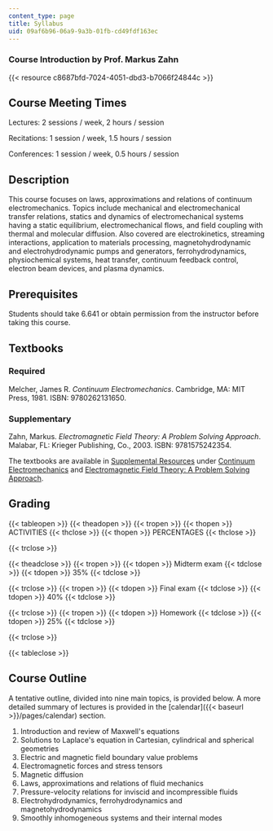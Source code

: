 ```yaml
---
content_type: page
title: Syllabus
uid: 09af6b96-06a9-9a3b-01fb-cd49fdf163ec
---
```


### Course Introduction by Prof. Markus Zahn

{{< resource c8687bfd-7024-4051-dbd3-b7066f24844c >}}

Course Meeting Times
--------------------

Lectures: 2 sessions / week, 2 hours / session

Recitations: 1 session / week, 1.5 hours / session

Conferences: 1 session / week, 0.5 hours / session

Description
-----------

This course focuses on laws, approximations and relations of continuum electromechanics. Topics include mechanical and electromechanical transfer relations, statics and dynamics of electromechanical systems having a static equilibrium, electromechanical flows, and field coupling with thermal and molecular diffusion. Also covered are electrokinetics, streaming interactions, application to materials processing, magnetohydrodynamic and electrohydrodynamic pumps and generators, ferrohydrodynamics, physiochemical systems, heat transfer, continuum feedback control, electron beam devices, and plasma dynamics.

Prerequisites
-------------

Students should take 6.641 or obtain permission from the instructor before taking this course.

Textbooks
---------

### Required

Melcher, James R. _Continuum Electromechanics_. Cambridge, MA: MIT Press, 1981. ISBN: 9780262131650.

### Supplementary

Zahn, Markus. _Electromagnetic Field Theory: A Problem Solving Approach_. Malabar, FL: Krieger Publishing, Co., 2003. ISBN: 9781575242354.

The textbooks are available in [Supplemental Resources](/resources) under [Continuum Electromechanics](/resources/res-6-001-continuum-electromechanics-spring-2009/index.htm) and [Electromagnetic Field Theory: A Problem Solving Approach](/resources/res-6-002-electromagnetic-field-theory-a-problem-solving-approach-spring-2008/index.htm).

Grading
-------

{{< tableopen >}}
{{< theadopen >}}
{{< tropen >}}
{{< thopen >}}
ACTIVITIES
{{< thclose >}}
{{< thopen >}}
PERCENTAGES
{{< thclose >}}

{{< trclose >}}

{{< theadclose >}}
{{< tropen >}}
{{< tdopen >}}
Midterm exam
{{< tdclose >}}
{{< tdopen >}}
35%
{{< tdclose >}}

{{< trclose >}}
{{< tropen >}}
{{< tdopen >}}
Final exam
{{< tdclose >}}
{{< tdopen >}}
40%
{{< tdclose >}}

{{< trclose >}}
{{< tropen >}}
{{< tdopen >}}
Homework
{{< tdclose >}}
{{< tdopen >}}
25%
{{< tdclose >}}

{{< trclose >}}

{{< tableclose >}}

Course Outline
--------------

A tentative outline, divided into nine main topics, is provided below. A more detailed summary of lectures is provided in the [calendar]({{< baseurl >}}/pages/calendar) section.

1.  Introduction and review of Maxwell's equations
2.  Solutions to Laplace's equation in Cartesian, cylindrical and spherical geometries
3.  Electric and magnetic field boundary value problems
4.  Electromagnetic forces and stress tensors
5.  Magnetic diffusion
6.  Laws, approximations and relations of fluid mechanics
7.  Pressure-velocity relations for inviscid and incompressible fluids
8.  Electrohydrodynamics, ferrohydrodynamics and magnetohydrodynamics
9.  Smoothly inhomogeneous systems and their internal modes